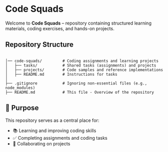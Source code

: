 # Code Squads

Welcome to **Code Squads** – repository containing structured learning materials, coding exercises, and hands-on projects.

## Repository Structure

```

│── code-squads/         # Coding assignments and learning projects
│   ├── tasks/           # Shared tasks (assignments) and projects
│   ├── projects/        # Code samples and reference implementations
│   ├── README.md        # Instructions for tasks
│
├── .gitignore           # Ignoring non-essential files (e.g., node_modules)
├── README.md            # This file - Overview of the repository
```

## 📌 Purpose
This repository serves as a central place for:
- 📚 Learning and improving coding skills
- ✅ Completing assignments and coding tasks
- 🤝 Collaborating on projects

